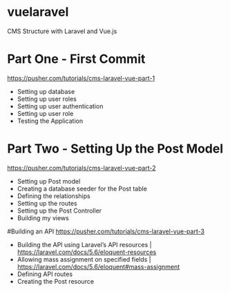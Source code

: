 # vuelaravel

CMS Structure with Laravel and Vue.js 

# Part One - First Commit
https://pusher.com/tutorials/cms-laravel-vue-part-1

- Setting up database
- Setting up user roles
- Setting up user authentication
- Setting up user role
- Testing the Application

# Part Two - Setting Up the Post Model
https://pusher.com/tutorials/cms-laravel-vue-part-2

- Setting up Post model
- Creating a database seeder for the Post table
- Defining the relationships
- Setting up the routes
- Setting up the Post Controller
- Building my views

#Building an API
https://pusher.com/tutorials/cms-laravel-vue-part-3

- Building the API using Laravel’s API resources | https://laravel.com/docs/5.6/eloquent-resources
- Allowing mass assignment on specified fields | https://laravel.com/docs/5.6/eloquent#mass-assignment
- Defining API routes
- Creating the Post resource





